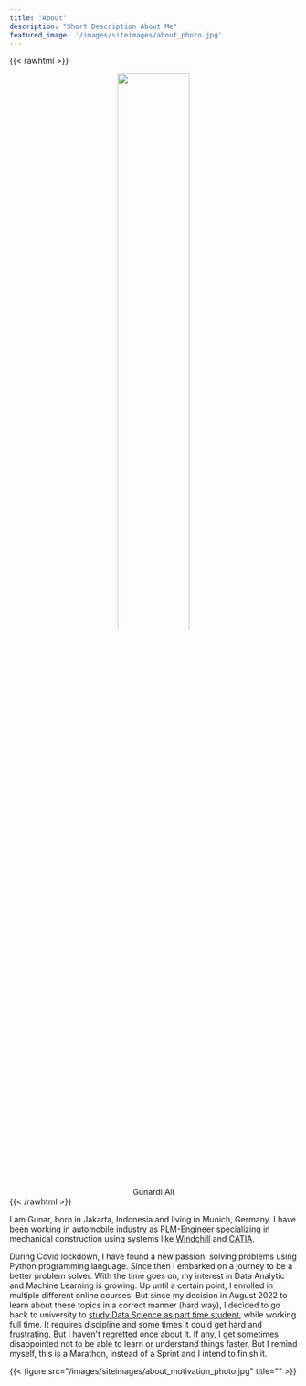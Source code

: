 ```yaml
---
title: "About"
description: "Short Description About Me"
featured_image: '/images/siteimages/about_photo.jpg'
---
```


{{< rawhtml >}} 
    <div style="align: left; text-align:center;">
        <img src="/images/siteimages/myphoto.jpg" height="50%" width="50%" />
        <div class="caption">Gunardi Ali</div>
    </div>
{{< /rawhtml >}}

I am Gunar, born in Jakarta, Indonesia and living in Munich, Germany. I have been working in automobile industry as [PLM](https://en.wikipedia.org/wiki/Product_lifecycle)-Engineer specializing in mechanical construction using systems like [Windchill](https://www.ptc.com/en/products/windchill) and [CATIA](https://www.3ds.com/products-services/catia/). 

During Covid lockdown, I have found a new passion: solving problems using Python programming language. Since then I embarked on a journey to be a better problem solver. With the time goes on, my interest in Data Analytic and Machine Learning is growing. Up until a certain point, I enrolled in multiple different online courses. But since my decision in August 2022 to learn about these topics in a correct manner (hard way), I decided to go back to university to [study Data Science as part time student](https://www.hs-harz.de/data-science-berufsbegleitend), while working full time. It requires discipline and some times it could get hard and frustrating. But I haven't regretted once about it. If any, I get sometimes disappointed not to be able to learn or understand things faster. But I remind myself, this is a Marathon, instead of a Sprint and I intend to finish it. 

{{< figure src="/images/siteimages/about_motivation_photo.jpg" title="" >}}